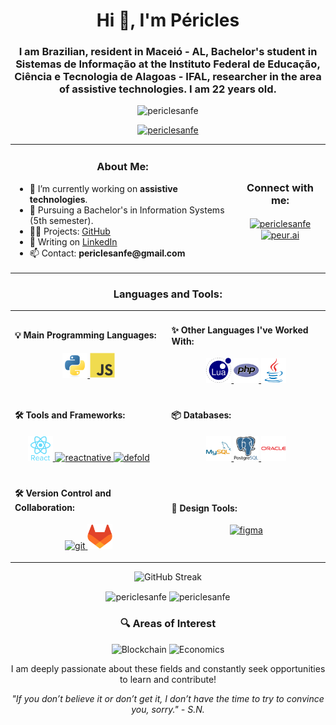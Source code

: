 <h1 align="center">Hi 👋, I'm Péricles</h1>
<h3 align="center">
  I am Brazilian, resident in Maceió - AL, Bachelor's student in Sistemas de Informação at the Instituto Federal de Educação, Ciência e Tecnologia de Alagoas - IFAL, 
  researcher in the area of ​​assistive technologies. I am 22 years old.
</h3>

<p align="center">
  <img src="https://komarev.com/ghpvc/?username=periclesanfe&label=Profile%20Views&color=ee00ff&style=plastic" alt="periclesanfe" />
</p>

<p align="center">
  <a href="https://github.com/ryo-ma/github-profile-trophy">
    <img src="https://github-profile-trophy.vercel.app/?username=periclesanfe" alt="periclesanfe" />
  </a>
</p>

<table align="center">
  <tr>
    <td>
      <h3 align="center">About Me:</h3>
      <ul>
        <li>🔭 I’m currently working on <strong>assistive technologies</strong>.</li>
        <li>🌱 Pursuing a Bachelor's in Information Systems (5th semester).</li>
        <li>👨‍💻 Projects: <a href="https://github.com/periclesanfe">GitHub</a></li>
        <li>📝 Writing on <a href="https://www.linkedin.com/in/periclesanfe/">LinkedIn</a></li>
        <li>📫 Contact: <strong>periclesanfe@gmail.com</strong></li>
      </ul>
    </td>
    <td>
      <h3 align="center">Connect with me:</h3>
      <p align="center">
        <a href="https://linkedin.com/in/periclesanfe" target="blank">
          <img align="center" src="https://raw.githubusercontent.com/rahuldkjain/github-profile-readme-generator/master/src/images/icons/Social/linked-in-alt.svg" alt="periclesanfe" height="30" width="40" />
        </a>
        <a href="https://instagram.com/peur.ai" target="blank">
          <img align="center" src="https://raw.githubusercontent.com/rahuldkjain/github-profile-readme-generator/master/src/images/icons/Social/instagram.svg" alt="peur.ai" height="30" width="40" />
        </a>
      </p>
    </td>
  </tr>
</table>

<h3 align="center">Languages and Tools:</h3>
<table align="center">
  <tr>
    <td>
      <h4>💡 Main Programming Languages:</h4>
      <p align="center">
        <a href="https://www.python.org" target="_blank" rel="noreferrer">
          <img src="https://raw.githubusercontent.com/devicons/devicon/master/icons/python/python-original.svg" alt="python" width="40" height="40"/> 
        </a> 
        <a href="https://developer.mozilla.org/en-US/docs/Web/JavaScript" target="_blank" rel="noreferrer"> 
          <img src="https://raw.githubusercontent.com/devicons/devicon/master/icons/javascript/javascript-original.svg" alt="javascript" width="40" height="40"/> 
        </a>
      </p>
    </td>
    <td>
      <h4>✨ Other Languages I've Worked With:</h4>
      <p align="center">
        <a href="https://www.lua.org/" target="_blank" rel="noreferrer">
          <img src="https://raw.githubusercontent.com/devicons/devicon/master/icons/lua/lua-original.svg" alt="lua" width="40" height="40"/>
        </a>
        <a href="https://www.php.net/" target="_blank" rel="noreferrer">
          <img src="https://raw.githubusercontent.com/devicons/devicon/master/icons/php/php-original.svg" alt="php" width="40" height="40"/> 
        </a> 
        <a href="https://www.oracle.com/java/" target="_blank" rel="noreferrer">
          <img src="https://raw.githubusercontent.com/devicons/devicon/master/icons/java/java-original.svg" alt="java" width="40" height="40"/> 
        </a> 
      </p>
    </td>
  </tr>
  <tr>
    <td>
      <h4>🛠️ Tools and Frameworks:</h4>
      <p align="center">
        <a href="https://reactjs.org/" target="_blank" rel="noreferrer">
          <img src="https://raw.githubusercontent.com/devicons/devicon/master/icons/react/react-original-wordmark.svg" alt="react" width="40" height="40"/> 
        </a>
        <a href="https://reactnative.dev/" target="_blank" rel="noreferrer">
          <img src="https://reactnative.dev/img/header_logo.svg" alt="reactnative" width="40" height="40"/> 
        </a>
        <a href="https://defold.com/" target="_blank" rel="noreferrer">
          <img src="https://defold.com/images/logo/defold/logo/logo-ver-outline-white-64.png" alt="defold" width="40" height="40"/>
        </a>
      </p>
    </td>
    <td>
      <h4>📦 Databases:</h4>
      <p align="center">
        <a href="https://www.mysql.com/" target="_blank" rel="noreferrer"> 
          <img src="https://raw.githubusercontent.com/devicons/devicon/master/icons/mysql/mysql-original-wordmark.svg" alt="mysql" width="40" height="40"/> 
        </a> 
        <a href="https://www.postgresql.org/" target="_blank" rel="noreferrer">
          <img src="https://raw.githubusercontent.com/devicons/devicon/master/icons/postgresql/postgresql-original-wordmark.svg" alt="postgresql" width="40" height="40"/>
        </a>
       <a href="https://www.oracle.com/" target="_blank" rel="noreferrer">
        <img src="https://raw.githubusercontent.com/devicons/devicon/master/icons/oracle/oracle-original.svg" alt="oracle" width="40" height="40"/> 
      </a>
      </p>
    </td>
  </tr>
  <tr>
    <td>
      <h4>🛠️ Version Control and Collaboration:</h4>
      <p align="center">
        <a href="https://git-scm.com/" target="_blank" rel="noreferrer">
          <img src="https://www.vectorlogo.zone/logos/git-scm/git-scm-icon.svg" alt="git" width="40" height="40"/>
        </a>
        <a href="https://about.gitlab.com/" target="_blank" rel="noreferrer">
          <img src="https://raw.githubusercontent.com/devicons/devicon/master/icons/gitlab/gitlab-original.svg" alt="gitlab" width="40" height="40"/>
        </a>
      </p>
    </td>
    <td>
      <h4>🎨 Design Tools:</h4>
      <p align="center">
        <a href="https://www.figma.com/" target="_blank" rel="noreferrer">
          <img src="https://www.vectorlogo.zone/logos/figma/figma-icon.svg" alt="figma" width="40" height="40"/> 
        </a>
      </p>
    </td>
  </tr>
</table>

<p align="center">
  <img src="https://github-readme-streak-stats.herokuapp.com/?user=periclesanfe&theme=dark" alt="GitHub Streak"/>
</p>

<p align="center">
  <img align="center" src="https://github-readme-stats.vercel.app/api/top-langs?username=periclesanfe&show_icons=true&locale=en&layout=compact" alt="periclesanfe" />
  <img align="center" src="https://github-readme-stats.vercel.app/api?username=periclesanfe&show_icons=true&locale=en" alt="periclesanfe" />
</p>

<h3 align="center">🔍 Areas of Interest</h3>
<p align="center">
  <img src="https://img.shields.io/badge/Blockchain-Technology-blue?style=for-the-badge&logo=blockchain-dot-com" alt="Blockchain" />
  <img src="https://img.shields.io/badge/Economics-Analysis-green?style=for-the-badge&logo=money" alt="Economics" />
</p>
<p align="center">
  I am deeply passionate about these fields and constantly seek opportunities to learn and contribute!
</p>


<p align="center">
  <em>"If you don’t believe it or don’t get it, I don’t have the time to try to convince you, sorry." - S.N.</em>
</p>

